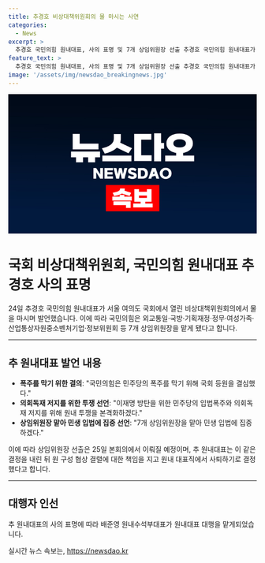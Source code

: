 ```yaml
---
title: 추경호 비상대책위원회의 물 마시는 사연
categories:
  - News
excerpt: >
  추경호 국민의힘 원내대표, 사의 표명 및 7개 상임위원장 선출 추경호 국민의힘 원내대표가 민주당의 폭주를 막기 위해 국회 등원 결심을 밝히고, 7개 상임위원장을 선출하는 등 원내 활동에 집중하겠다고 발표했다. 이에 따라 국민의힘은 7개 상임위원장을 선출하기로 하였고, 이는 25일 본회의에서 이루어질 예정이다. 이에 앞서 추 대표는 원 구성 협상 결렬 책임을 지고 사퇴하겠다고 밝혀 원내 대표직에서 물러났고, 대행으로는 배준영 원내수석부대표가 맡게 되었다.
feature_text: >
  추경호 국민의힘 원내대표, 사의 표명 및 7개 상임위원장 선출 추경호 국민의힘 원내대표가 민주당의 폭주를 막기 위해 국회 등원 결심을 밝히고, 7개 상임위원장을 선출하는 등 원내 활동에 집중하겠다고 발표했다. 이에 따라 국민의힘은 7개 상임위원장을 선출하기로 하였고, 이는 25일 본회의에서 이루어질 예정이다. 이에 앞서 추 대표는 원 구성 협상 결렬 책임을 지고 사퇴하겠다고 밝혀 원내 대표직에서 물러났고, 대행으로는 배준영 원내수석부대표가 맡게 되었다.
image: '/assets/img/newsdao_breakingnews.jpg'
---
```


<p><img src="/assets/img/newsdao_breakingnews.jpg" alt="pcversion 속보" /></p>

<h1>국회 비상대책위원회, 국민의힘 원내대표 추경호 사의 표명</h1>

<p data-ke-size="size16">24일 추경호 국민의힘 원내대표가 서울 여의도 국회에서 열린 비상대책위원회의에서 물을 마시며 발언했습니다. 이에 따라 국민의힘은 외교통일·국방·기획재정·정무·여성가족·산업통상자원중소벤처기업·정보위원회 등 7개 상임위원장을 맡게 됐다고 합니다.</p>

<hr>

<h2 data-ke-size="size26">추 원내대표 발언 내용</h2>

<ul>
    <li><b>폭주를 막기 위한 결의</b>: "국민의힘은 민주당의 폭주를 막기 위해 국회 등원을 결심했다." </li>
    <li><b>의회독재 저지를 위한 투쟁 선언</b>: "이재명 방탄을 위한 민주당의 입법폭주와 의회독재 저지를 위해 원내 투쟁을 본격화하겠다."</li>
    <li><b>상임위원장 맡아 민생 입법에 집중 선언</b>: "7개 상임위원장을 맡아 민생 입법에 집중하겠다."</li>
</ul>

<p data-ke-size="size16">이에 따라 상임위원장 선출은 25일 본회의에서 이뤄질 예정이며, 추 원내대표는 이 같은 결정을 내린 뒤 원 구성 협상 결렬에 대한 책임을 지고 원내 대표직에서 사퇴하기로 결정했다고 합니다.</p>

<hr>

<h2 data-ke-size="size26">대행자 인선</h2>

<p data-ke-size="size16">추 원내대표의 사의 표명에 따라 배준영 원내수석부대표가 원내대표 대행을 맡게되었습니다.</p>
실시간 뉴스 속보는, <a href="https://newsdao.kr" rel="dofollow">https://newsdao.kr</a>


